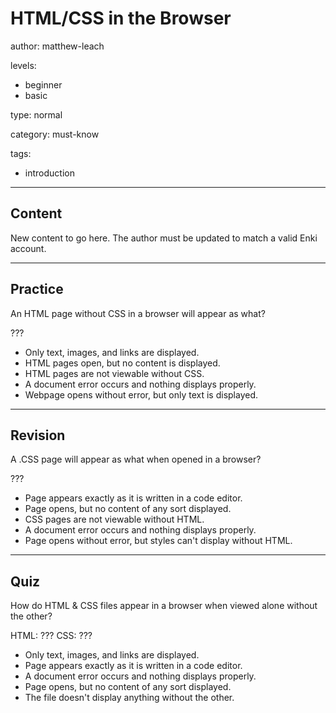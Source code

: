 # HTML/CSS in the Browser
author: matthew-leach

levels:
  - beginner
  - basic

type: normal

category: must-know

tags:
  - introduction
  
  
---
## Content

New content to go here. The author must be updated to match a valid Enki account.

---
## Practice

An HTML page without CSS in a browser will appear as what?

???

* Only text, images, and links are displayed.
* HTML pages open, but no content is displayed. 
* HTML pages are not viewable without CSS.
* A document error occurs and nothing displays properly.
* Webpage opens without error, but only text is displayed. 


---
## Revision

A .CSS page will appear as what when opened in a browser?

???

* Page appears exactly as it is written in a code editor.
* Page opens, but no content of any sort displayed. 
* CSS pages are not viewable without HTML.
* A document error occurs and nothing displays properly.
* Page opens without error, but styles can't display without HTML. 


---
## Quiz 

How do HTML & CSS files appear in a browser when viewed alone without the other?

HTML: ???
CSS: ???

* Only text, images, and links are displayed.
* Page appears exactly as it is written in a code editor.
* A document error occurs and nothing displays properly.
* Page opens, but no content of any sort displayed.
* The file doesn't display anything without the other.